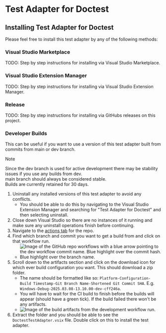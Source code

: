 # Test Adapter for Doctest

## Installing Test Adapter for Doctest
Please feel free to install this test adapter by any of the following methods:

### Visual Studio Marketplace
TODO: Step by step instructions for installing via Visual Studio Marketplace.

### Visual Studio Extension Manager
TODO: Step by step instructions for installing via Visual Studio Extension Manager.

### Release
TODO: Step by step instructions for installing via GitHubs releases on this project.

### Developer Builds
This can be useful if you want to use a version of this test adapter built from commits from main or dev branch.
> [!NOTE]  
> Since the dev branch is used for active development there may be stability issues if you use any builds from dev.  
> main branch should always be considered stable.  
> Builds are currently retained for 30 days.  

1. Uninstall any installed versions of this test adapter to avoid any conflicts.
	* You should be able to do this by navigating to the Visual Studio Extension Manager and searching for "Test Adapter for Doctest" and then selecting uninstall.
2. Close down Visual Studio so there are no instances of it running and make sure any uninstall operations finish before continuing.
3. Navigate to the [actions tab](https://github.com/comfyjase/DoctestTestAdapter/actions) for the repo.
4. Find which branch and commit you want to get a build from and click on that workflow run.
	* ![Image of the GitHub repo workflows with a blue arrow pointing to the dev workflow commit name. Blue highlight over the commit hash. Blue highlight over the branch name.](https://github.com/comfyjase/DoctestTestAdapter/Assets/Images/installing-developer-builds-workflow.png)
5. Scroll down to the artifacts section and click on the download icon for which ever build configuration you want. This should download a zip folder.
	* The name should be formatted like so: `Platform-Configuration-Build Timestamp-Git Branch Name-Shortened Git Commit SHA`. E.g. `Windows-Debug-2025.03.08-13.10.00-dev-cff246a`.
	* You will have to wait for the CI build to finish before the builds will appear (should have a green tick). If the build failed there won't be any artifacts.
	* ![Image of the build artifacts from the development workflow run.](https://github.com/comfyjase/DoctestTestAdapter/Assets/Images/installing-developer-builds-artifacts.png)
6. Extract the folder and you should be able to see the `DoctestTestAdapter.vsix` file. Double click on this to install the test adapter.
